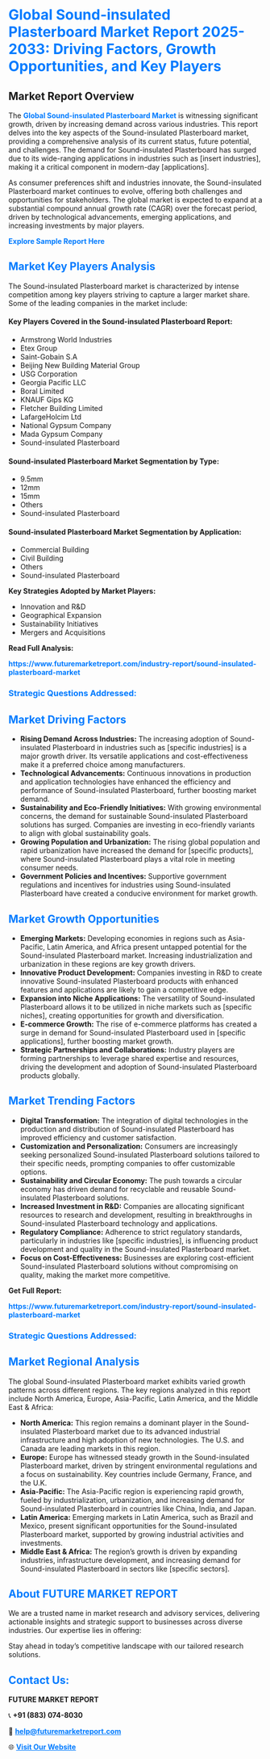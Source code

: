 <h1 style="color: #007BFF;">Global Sound-insulated Plasterboard Market Report 2025-2033: Driving Factors, Growth Opportunities, and Key Players</h1>

<section id="overview">
<h2>Market Report Overview</h2>
<p>The <a href="https://www.futuremarketreport.com/industry-report/sound-insulated-plasterboard-market" style="color: #007BFF; text-decoration: none;"><strong>Global Sound-insulated Plasterboard Market</strong></a> is witnessing significant growth, driven by increasing demand across various industries. This report delves into the key aspects of the Sound-insulated Plasterboard market, providing a comprehensive analysis of its current status, future potential, and challenges. The demand for Sound-insulated Plasterboard has surged due to its wide-ranging applications in industries such as [insert industries], making it a critical component in modern-day [applications].</p>
<p>As consumer preferences shift and industries innovate, the Sound-insulated Plasterboard market continues to evolve, offering both challenges and opportunities for stakeholders. The global market is expected to expand at a substantial compound annual growth rate (CAGR) over the forecast period, driven by technological advancements, emerging applications, and increasing investments by major players.</p>
</section>

<section id="overview">
<p><a href="https://www.futuremarketreport.com/request-sample/reportId=98831" style="color: #007BFF; text-decoration: none;"><strong>Explore Sample Report Here</strong></a></p>
</section>

<section id="key-players">
<h2 style="color: #007BFF;">Market Key Players Analysis</h2>
<p>The Sound-insulated Plasterboard market is characterized by intense competition among key players striving to capture a larger market share. Some of the leading companies in the market include:</p>
<h4>Key Players Covered in the Sound-insulated Plasterboard Report:</h4>
<ul><li>Armstrong World Industries</li><li>Etex Group</li><li>Saint-Gobain S.A</li><li>Beijing New Building Material Group</li><li>USG Corporation</li><li>Georgia Pacific LLC</li><li>Boral Limited</li><li>KNAUF Gips KG</li><li>Fletcher Building Limited</li><li>LafargeHolcim Ltd</li><li>National Gypsum Company</li><li>Mada Gypsum Company</li><li>Sound-insulated Plasterboard</li></ul>
<h4>Sound-insulated Plasterboard Market Segmentation by Type:</h4>
<ul><li>9.5mm</li><li>12mm</li><li>15mm</li><li>Others</li><li>Sound-insulated Plasterboard</li></ul>

<h4>Sound-insulated Plasterboard Market Segmentation by Application:</h4>
<ul><li>Commercial Building</li><li>Civil Building</li><li>Others</li><li>Sound-insulated Plasterboard</li></ul>
<p><strong>Key Strategies Adopted by Market Players:</strong></p>
<ul>
<li>Innovation and R&D</li>
<li>Geographical Expansion</li>
<li>Sustainability Initiatives</li>
<li>Mergers and Acquisitions</li>
</ul>
</section>

<section>
<p><strong>Read Full Analysis: </strong></p><a href="https://www.futuremarketreport.com/industry-report/sound-insulated-plasterboard-market" style="color: #007BFF; text-decoration: none;"><strong>https://www.futuremarketreport.com/industry-report/sound-insulated-plasterboard-market</strong></a>
<h3 style="color: #007BFF;">Strategic Questions Addressed:</h3>
</section>

<section id="driving-factors">
<h2 style="color: #007BFF;">Market Driving Factors</h2>
<ul>
<li><strong>Rising Demand Across Industries:</strong> The increasing adoption of Sound-insulated Plasterboard in industries such as [specific industries] is a major growth driver. Its versatile applications and cost-effectiveness make it a preferred choice among manufacturers.</li>
<li><strong>Technological Advancements:</strong> Continuous innovations in production and application technologies have enhanced the efficiency and performance of Sound-insulated Plasterboard, further boosting market demand.</li>
<li><strong>Sustainability and Eco-Friendly Initiatives:</strong> With growing environmental concerns, the demand for sustainable Sound-insulated Plasterboard solutions has surged. Companies are investing in eco-friendly variants to align with global sustainability goals.</li>
<li><strong>Growing Population and Urbanization:</strong> The rising global population and rapid urbanization have increased the demand for [specific products], where Sound-insulated Plasterboard plays a vital role in meeting consumer needs.</li>
<li><strong>Government Policies and Incentives:</strong> Supportive government regulations and incentives for industries using Sound-insulated Plasterboard have created a conducive environment for market growth.</li>
</ul>
</section>

<section id="growth-opportunities">
<h2 style="color: #007BFF;">Market Growth Opportunities</h2>
<ul>
<li><strong>Emerging Markets:</strong> Developing economies in regions such as Asia-Pacific, Latin America, and Africa present untapped potential for the Sound-insulated Plasterboard market. Increasing industrialization and urbanization in these regions are key growth drivers.</li>
<li><strong>Innovative Product Development:</strong> Companies investing in R&D to create innovative Sound-insulated Plasterboard products with enhanced features and applications are likely to gain a competitive edge.</li>
<li><strong>Expansion into Niche Applications:</strong> The versatility of Sound-insulated Plasterboard allows it to be utilized in niche markets such as [specific niches], creating opportunities for growth and diversification.</li>
<li><strong>E-commerce Growth:</strong> The rise of e-commerce platforms has created a surge in demand for Sound-insulated Plasterboard used in [specific applications], further boosting market growth.</li>
<li><strong>Strategic Partnerships and Collaborations:</strong> Industry players are forming partnerships to leverage shared expertise and resources, driving the development and adoption of Sound-insulated Plasterboard products globally.</li>
</ul>
</section>

<section id="trending-factors">
<h2 style="color: #007BFF;">Market Trending Factors</h2>
<ul>
<li><strong>Digital Transformation:</strong> The integration of digital technologies in the production and distribution of Sound-insulated Plasterboard has improved efficiency and customer satisfaction.</li>
<li><strong>Customization and Personalization:</strong> Consumers are increasingly seeking personalized Sound-insulated Plasterboard solutions tailored to their specific needs, prompting companies to offer customizable options.</li>
<li><strong>Sustainability and Circular Economy:</strong> The push towards a circular economy has driven demand for recyclable and reusable Sound-insulated Plasterboard solutions.</li>
<li><strong>Increased Investment in R&D:</strong> Companies are allocating significant resources to research and development, resulting in breakthroughs in Sound-insulated Plasterboard technology and applications.</li>
<li><strong>Regulatory Compliance:</strong> Adherence to strict regulatory standards, particularly in industries like [specific industries], is influencing product development and quality in the Sound-insulated Plasterboard market.</li>
<li><strong>Focus on Cost-Effectiveness:</strong> Businesses are exploring cost-efficient Sound-insulated Plasterboard solutions without compromising on quality, making the market more competitive.</li>
</ul>
</section>

<section>
<p><strong>Get Full Report: </strong></p><a href="https://www.futuremarketreport.com/industry-report/sound-insulated-plasterboard-market" style="color: #007BFF; text-decoration: none;"><strong>https://www.futuremarketreport.com/industry-report/sound-insulated-plasterboard-market</strong></a>
<h3 style="color: #007BFF;">Strategic Questions Addressed:</h3>
</section>


<section id="regional-analysis">
<h2 style="color: #007BFF;">Market Regional Analysis</h2>
<p>The global Sound-insulated Plasterboard market exhibits varied growth patterns across different regions. The key regions analyzed in this report include North America, Europe, Asia-Pacific, Latin America, and the Middle East & Africa:</p>
<ul>
<li><strong>North America:</strong> This region remains a dominant player in the Sound-insulated Plasterboard market due to its advanced industrial infrastructure and high adoption of new technologies. The U.S. and Canada are leading markets in this region.</li>
<li><strong>Europe:</strong> Europe has witnessed steady growth in the Sound-insulated Plasterboard market, driven by stringent environmental regulations and a focus on sustainability. Key countries include Germany, France, and the U.K.</li>
<li><strong>Asia-Pacific:</strong> The Asia-Pacific region is experiencing rapid growth, fueled by industrialization, urbanization, and increasing demand for Sound-insulated Plasterboard in countries like China, India, and Japan.</li>
<li><strong>Latin America:</strong> Emerging markets in Latin America, such as Brazil and Mexico, present significant opportunities for the Sound-insulated Plasterboard market, supported by growing industrial activities and investments.</li>
<li><strong>Middle East & Africa:</strong> The region’s growth is driven by expanding industries, infrastructure development, and increasing demand for Sound-insulated Plasterboard in sectors like [specific sectors].</li>
</ul>
</section>

<footer>
<h2 style="color: #007BFF;">About FUTURE MARKET REPORT</h2>
<p>We are a trusted name in market research and advisory services, delivering actionable insights and strategic support to businesses across diverse industries. Our expertise lies in offering:</p>

<p>Stay ahead in today’s competitive landscape with our tailored research solutions.</p>

<h2 style="color: #007BFF;">Contact Us:</h2>
<p><strong>FUTURE MARKET REPORT</strong></p>
<p>📞 <strong>+91 (883) 074-8030</strong></p>
<p>📧 <strong><a href="mailto:help@futuremarketreport.com" style="color: #007BFF;">help@futuremarketreport.com</a></strong></p>
<p>🌐 <strong><a href="https://www.futuremarketreport.com/" style="color: #007BFF;">Visit Our Website</a></strong></p>
</footer>